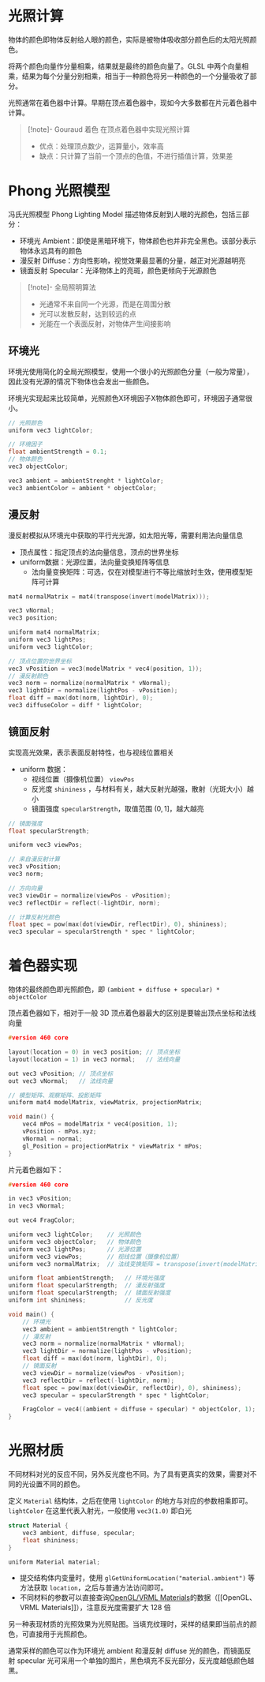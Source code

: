 # 光照计算

物体的颜色即物体反射给人眼的颜色，实际是被物体吸收部分颜色后的太阳光照颜色。

将两个颜色向量作分量相乘，结果就是最终的颜色向量了。GLSL 中两个向量相乘，结果为每个分量分别相乘，相当于一种颜色将另一种颜色的一个分量吸收了部分。

光照通常在着色器中计算。早期在顶点着色器中，现如今大多数都在片元着色器中计算。

> [!note]- Gouraud 着色
> 在顶点着色器中实现光照计算
> - 优点：处理顶点数少，运算量小，效率高
> - 缺点：只计算了当前一个顶点的色值，不进行插值计算，效果差
# Phong 光照模型

冯氏光照模型 Phong Lighting Model 描述物体反射到人眼的光颜色，包括三部分：
- 环境光 Ambient：即使是黑暗环境下，物体颜色也并非完全黑色。该部分表示物体永远具有的颜色
- 漫反射 Diffuse：方向性影响，视觉效果最显著的分量，越正对光源越明亮
- 镜面反射 Specular：光泽物体上的亮斑，颜色更倾向于光源颜色

> [!note]- 全局照明算法
> - 光通常不来自同一个光源，而是在周围分散
> - 光可以发散反射，达到较远的点
> - 光能在一个表面反射，对物体产生间接影响
## 环境光

环境光使用简化的全局光照模型，使用一个很小的光照颜色分量（一般为常量），因此没有光源的情况下物体也会发出一些颜色。

环境光实现起来比较简单，光照颜色X环境因子X物体颜色即可，环境因子通常很小。

```c++
// 光照颜色
uniform vec3 lightColor;

// 环境因子
float ambientStrength = 0.1;
// 物体颜色
vec3 objectColor;

vec3 ambient = ambientStrenght * lightColor;
vec3 ambientColor = ambient * objectColor;
```
## 漫反射

漫反射模拟从环境光中获取的平行光光源，如太阳光等，需要利用法向量信息
- 顶点属性：指定顶点的法向量信息，顶点的世界坐标
- uniform数据：光源位置，法向量变换矩阵等信息
	- 法向量变换矩阵：可选，仅在对模型进行不等比缩放时生效，使用模型矩阵可计算
```c++
mat4 normalMatrix = mat4(transpose(invert(modelMatrix)));
```

```c++
vec3 vNormal;
vec3 position;

uniform mat4 normalMatrix;
uniform vec3 lightPos;
uniform vec3 lightColor;

// 顶点位置的世界坐标
vec3 vPosition = vec3(modelMatrix * vec4(position, 1));
// 漫反射颜色
vec3 norm = normalize(normalMatrix * vNormal);
vec3 lightDir = normalize(lightPos - vPosition);
float diff = max(dot(norm, lightDir), 0);
vec3 diffuseColor = diff * lightColor;
```
## 镜面反射

实现高光效果，表示表面反射特性，也与视线位置相关
- uniform 数据：
	- 视线位置（摄像机位置） `viewPos`
	- 反光度 `shininess` ，与材料有关，越大反射光越强，散射（光斑大小）越小
	- 镜面强度 `specularStrength`，取值范围 $(0,1]$，越大越亮

```c++
// 镜面强度
float specularStrength;

uniform vec3 viewPos;

// 来自漫反射计算
vec3 vPosition;
vec3 norm;

// 方向向量
vec3 viewDir = normalize(viewPos - vPosition);
vec3 reflectDir = reflect(-lightDir, norm);

// 计算反射光颜色
float spec = pow(max(dot(viewDir, reflectDir), 0), shininess);
vec3 specular = specularStrength * spec * lightColor;
```
# 着色器实现

物体的最终颜色即光照颜色，即 `(ambient + diffuse + specular) * objectColor`

顶点着色器如下，相对于一般 3D 顶点着色器最大的区别是要输出顶点坐标和法线向量

```c++
#version 460 core

layout(location = 0) in vec3 position; // 顶点坐标
layout(location = 1) in vec3 normal;   // 法线向量

out vec3 vPosition; // 顶点坐标
out vec3 vNormal;   // 法线向量

// 模型矩阵、观察矩阵、投影矩阵
uniform mat4 modelMatrix, viewMatrix, projectionMatrix;

void main() {
    vec4 mPos = modelMatrix * vec4(position, 1);
    vPosition - mPos.xyz;
    vNormal = normal;
    gl_Position = projectionMatrix * viewMatrix * mPos;
}
```

片元着色器如下：

```c++
#version 460 core

in vec3 vPosition;
in vec3 vNormal;

out vec4 FragColor;

uniform vec3 lightColor;    // 光照颜色
uniform vec3 objectColor;   // 物体颜色
uniform vec3 lightPos;      // 光源位置
uniform vec3 viewPos;       // 视线位置（摄像机位置）
uniform vec3 normalMatrix;  // 法线变换矩阵 = transpose(invert(modelMatrix))

uniform float ambientStrength;   // 环境光强度
uniform float specularStrength;  // 漫反射强度
uniform float specularStrength;  // 镜面反射强度
uniform int shininess;           // 反光度

void main() {
    // 环境光
    vec3 ambient = ambientStrength * lightColor;
    // 漫反射
    vec3 norm = normalize(normalMatrix * vNormal);
    vec3 lightDir = normalize(lightPos - vPosition);
    float diff = max(dot(norm, lightDir), 0);
    // 镜面反射
    vec3 viewDir = normalize(viewPos - vPosition);
    vec3 reflectDir = reflect(-lightDir, norm);
    float spec = pow(max(dot(viewDir, reflectDir), 0), shininess);
    vec3 specular = specularStrength * spec * lightColor;

    FragColor = vec4((ambient + diffuse + specular) * objectColor, 1);
}
```
# 光照材质

不同材料对光的反应不同，另外反光度也不同。为了具有更真实的效果，需要对不同的光设置不同的颜色。

定义 `Material` 结构体，之后在使用 `lightColor` 的地方与对应的参数相乘即可。`lightColor` 在这里代表入射光，一般使用 `vec3(1.0)` 即白光

```c++
struct Material {
    vec3 ambient, diffuse, specular;
    float shininess;
}

uniform Material material;
```

- 提交结构体内变量时，使用 `glGetUniformLocation("material.ambient")` 等方法获取 `location`，之后与普通方法访问即可。
- 不同材料的参数可以直接查询[OpenGL/VRML Materials](http://devernay.free.fr/cours/opengl/materials.html)的数据（[[OpenGL、VRML Materials]]），注意反光度需要扩大 128 倍

另一种表现材质的光照效果为光照贴图。当填充纹理时，采样的结果即当前点的颜色，可直接用于光照颜色。

通常采样的颜色可以作为环境光 ambient 和漫反射 diffuse 光的颜色，而镜面反射 specular 光可采用一个单独的图片，黑色填充不反光部分，反光度越低颜色越黑。
